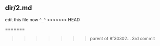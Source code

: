 ## dir/2.md ##

edit this file now  `^_^`
<<<<<<< HEAD

=======
>>>>>>> parent of 8f30302... 3rd commit
